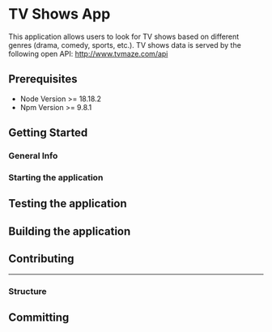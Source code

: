 # TV Shows App
This application allows users to look for TV shows based on different genres (drama, comedy, sports, etc.).
TV shows data is served by the following open API: http://www.tvmaze.com/api

## Prerequisites
- Node Version >= 18.18.2
- Npm Version >= 9.8.1

## Getting Started

### General Info

### Starting the application

## Testing the application

## Building the application

## Contributing

---

### Structure

## Committing